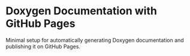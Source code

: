 # Doxygen Documentation with GitHub Pages

Minimal setup for automatically generating Doxygen documentation and publishing it on GitHub Pages.